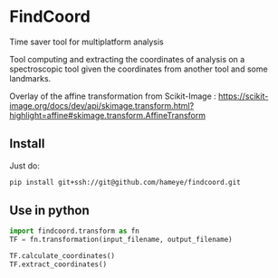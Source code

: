 # FindCoord 
Time saver tool for multiplatform analysis

Tool computing and extracting the coordinates of analysis on a spectroscopic tool given the coordinates from another tool and some landmarks. 

Overlay of the affine transformation from Scikit-Image : https://scikit-image.org/docs/dev/api/skimage.transform.html?highlight=affine#skimage.transform.AffineTransform

## Install

Just do:
```bash
pip install git+ssh://git@github.com/hameye/findcoord.git
```

## Use in python
```python
import findcoord.transform as fn
TF = fn.transformation(input_filename, output_filename)

TF.calculate_coordinates()
TF.extract_coordinates()
```